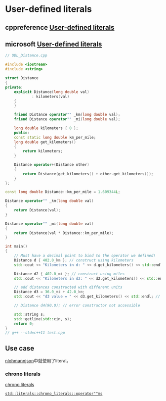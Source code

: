 # User-defined literals 



## cppreference [User-defined literals](https://en.cppreference.com/w/cpp/language/user_literal) 



## microsoft [User-defined literals](https://docs.microsoft.com/en-us/cpp/cpp/user-defined-literals-cpp?view=vs-2019)



```c++
// UDL_Distance.cpp

#include <iostream>
#include <string>

struct Distance
{
private:
	explicit Distance(long double val)
			: kilometers(val)
	{
	}

	friend Distance operator"" _km(long double val);
	friend Distance operator"" _mi(long double val);

	long double kilometers { 0 };
	public:
	const static long double km_per_mile;
	long double get_kilometers()
	{
		return kilometers;
	}

	Distance operator+(Distance other)
	{
		return Distance(get_kilometers() + other.get_kilometers());
	}
};

const long double Distance::km_per_mile = 1.609344L;

Distance operator"" _km(long double val)
{
	return Distance(val);
}

Distance operator"" _mi(long double val)
{
	return Distance(val * Distance::km_per_mile);
}

int main()
{
	// Must have a decimal point to bind to the operator we defined!
	Distance d { 402.0_km }; // construct using kilometers
	std::cout << "Kilometers in d: " << d.get_kilometers() << std::endl; // 402

	Distance d2 { 402.0_mi }; // construct using miles
	std::cout << "Kilometers in d2: " << d2.get_kilometers() << std::endl;  //646.956

	// add distances constructed with different units
	Distance d3 = 36.0_mi + 42.0_km;
	std::cout << "d3 value = " << d3.get_kilometers() << std::endl; // 99.9364

	// Distance d4(90.0); // error constructor not accessible

	std::string s;
	std::getline(std::cin, s);
	return 0;
}
// g++ --std=c++11 test.cpp

```



## Use case

[nlohmann](https://github.com/nlohmann)[json](https://github.com/nlohmann/json)中就使用了literal。

### chrono literals

[chrono literals](https://docs.microsoft.com/en-us/cpp/standard-library/chrono-literals?view=vs-2019)

[`std::literals::chrono_literals::operator""ms`](https://en.cppreference.com/w/cpp/chrono/operator%22%22ms) 

